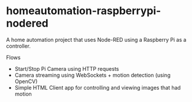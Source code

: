 # homeautomation-raspberrypi-nodered
A home automation project that uses Node-RED using a Raspberry Pi as a controller.

Flows
- Start/Stop Pi Camera using HTTP requests
- Camera streaming using WebSockets + motion detection (using OpenCV)
- Simple HTML Client app for controlling and viewing images that had motion
